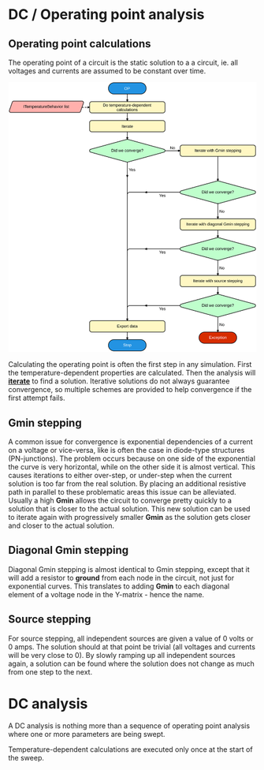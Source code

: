 # DC / Operating point analysis

## Operating point calculations

The operating point of a circuit is the static solution to a a circuit, ie. all voltages and currents are assumed to be constant over time.

<p align="center"><img src="images/operatingpoint.svg" /></p>

Calculating the operating point is often the first step in any simulation. First the temperature-dependent properties are calculated. Then the analysis will **[iterate](iterate.md)** to find a solution. Iterative solutions do not always guarantee convergence, so multiple schemes are provided to help convergence if the first attempt fails.

## Gmin stepping

A common issue for convergence is exponential dependencies of a current on a voltage or vice-versa, like is often the case in diode-type structures (PN-junctions). The problem occurs because on one side of the exponential the curve is very horizontal, while on the other side it is almost vertical. This causes iterations to either over-step, or under-step when the current solution is too far from the real solution. By placing an additional resistive path in parallel to these problematic areas this issue can be alleviated. Usually a high **Gmin** allows the circuit to converge pretty quickly to a solution that is closer to the actual solution. This new solution can be used to iterate again with progressively smaller **Gmin** as the solution gets closer and closer to the actual solution.

## Diagonal Gmin stepping

Diagonal Gmin stepping is almost identical to Gmin stepping, except that it will add a resistor to **ground** from each node in the circuit, not just for exponential curves. This translates to adding **Gmin** to each diagonal element of a voltage node in the Y-matrix - hence the name.

## Source stepping

For source stepping, all independent sources are given a value of 0 volts or 0 amps. The solution should at that point be trivial (all voltages and currents will be very close to 0). By slowly ramping up all independent sources again, a solution can be found where the solution does not change as much from one step to the next.

# DC analysis

A DC analysis is nothing more than a sequence of operating point analysis where one or more parameters are being swept.

Temperature-dependent calculations are executed only once at the start of the sweep.